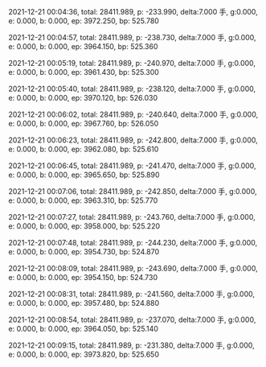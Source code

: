 2021-12-21 00:04:36, total: 28411.989, p: -233.990, delta:7.000 手, g:0.000, e: 0.000, b: 0.000, ep: 3972.250, bp: 525.780

2021-12-21 00:04:57, total: 28411.989, p: -238.730, delta:7.000 手, g:0.000, e: 0.000, b: 0.000, ep: 3964.150, bp: 525.360

2021-12-21 00:05:19, total: 28411.989, p: -240.970, delta:7.000 手, g:0.000, e: 0.000, b: 0.000, ep: 3961.430, bp: 525.300

2021-12-21 00:05:40, total: 28411.989, p: -238.120, delta:7.000 手, g:0.000, e: 0.000, b: 0.000, ep: 3970.120, bp: 526.030

2021-12-21 00:06:02, total: 28411.989, p: -240.640, delta:7.000 手, g:0.000, e: 0.000, b: 0.000, ep: 3967.760, bp: 526.050

2021-12-21 00:06:23, total: 28411.989, p: -242.800, delta:7.000 手, g:0.000, e: 0.000, b: 0.000, ep: 3962.080, bp: 525.610

2021-12-21 00:06:45, total: 28411.989, p: -241.470, delta:7.000 手, g:0.000, e: 0.000, b: 0.000, ep: 3965.650, bp: 525.890

2021-12-21 00:07:06, total: 28411.989, p: -242.850, delta:7.000 手, g:0.000, e: 0.000, b: 0.000, ep: 3963.310, bp: 525.770

2021-12-21 00:07:27, total: 28411.989, p: -243.760, delta:7.000 手, g:0.000, e: 0.000, b: 0.000, ep: 3958.000, bp: 525.220

2021-12-21 00:07:48, total: 28411.989, p: -244.230, delta:7.000 手, g:0.000, e: 0.000, b: 0.000, ep: 3954.730, bp: 524.870

2021-12-21 00:08:09, total: 28411.989, p: -243.690, delta:7.000 手, g:0.000, e: 0.000, b: 0.000, ep: 3954.150, bp: 524.730

2021-12-21 00:08:31, total: 28411.989, p: -241.560, delta:7.000 手, g:0.000, e: 0.000, b: 0.000, ep: 3957.480, bp: 524.880

2021-12-21 00:08:54, total: 28411.989, p: -237.070, delta:7.000 手, g:0.000, e: 0.000, b: 0.000, ep: 3964.050, bp: 525.140

2021-12-21 00:09:15, total: 28411.989, p: -231.380, delta:7.000 手, g:0.000, e: 0.000, b: 0.000, ep: 3973.820, bp: 525.650